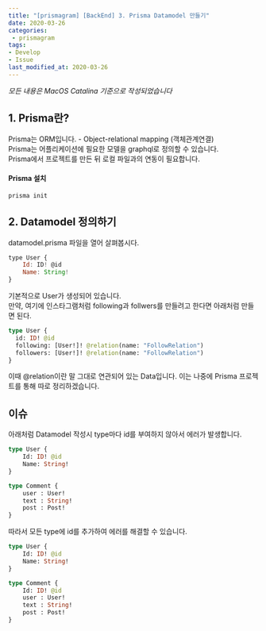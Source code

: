 ```yaml
---
title: "[prismagram] [BackEnd] 3. Prisma Datamodel 만들기"
date: 2020-03-26
categories:
 - prismagram
tags: 
- Develop
- Issue
last_modified_at: 2020-03-26
---
```


_모든 내용은 MacOS Catalina 기준으로 작성되었습니다_

## 1. Prisma란?

Prisma는 ORM입니다. - Object-relational mapping (객체관계연결)  
Prisma는 어플리케이션에 필요한 모델을 graphql로 정의할 수 있습니다.  
Prisma에서 프로젝트를 만든 뒤 로컬 파일과의 연동이 필요합니다.

#### Prisma 설치

~~~
prisma init
~~~

## 2. Datamodel 정의하기

datamodel.prisma 파일을 열어 살펴봅시다.

~~~ js
type User {
    Id: ID! @id
    Name: String!
}
~~~

기본적으로 User가 생성되어 있습니다.  
만약, 여기에 인스타그램처럼 following과 follwers를 만들려고 한다면 아래처럼 만들면 된다.

~~~ graphql
type User {
  id: ID! @id
  following: [User!]! @relation(name: "FollowRelation")
  followers: [User!]! @relation(name: "FollowRelation")
}
~~~

이때 @relation이란 말 그대로 연관되어 있는 Data입니다. 이는 나중에 Prisma 프로젝트를 통해 따로 정리하겠습니다.

## 이슈

아래처럼 Datamodel 작성시 type마다 id를 부여하지 않아서 에러가 발생합니다.

~~~ graphql
type User {
    Id: ID! @id
    Name: String!
}

type Comment {
    user : User!
    text : String!
    post : Post!
}
~~~

따라서 모든 type에 id를 추가하여 에러를 해결할 수 있습니다.

~~~ graphql
type User {
    Id: ID! @id
    Name: String!
}

type Comment {
    Id: ID! @id
    user : User!
    text : String!
    post : Post!
}
~~~